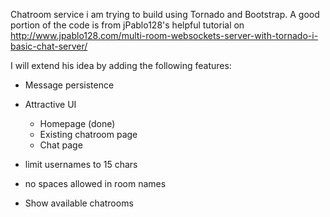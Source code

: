 Chatroom service i am trying to build using Tornado and Bootstrap. A good portion of the code is from jPablo128's helpful tutorial on http://www.jpablo128.com/multi-room-websockets-server-with-tornado-i-basic-chat-server/ 

I will extend his idea by adding the following features:

- Message persistence

- Attractive UI
	- Homepage (done)
	- Existing chatroom page 
	- Chat page

- limit usernames to 15 chars

- no spaces allowed in room names

- Show available chatrooms




